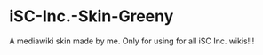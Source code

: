 iSC-Inc.-Skin-Greeny
====================

A mediawiki skin made by me. Only for using for all iSC Inc. wikis!!!

